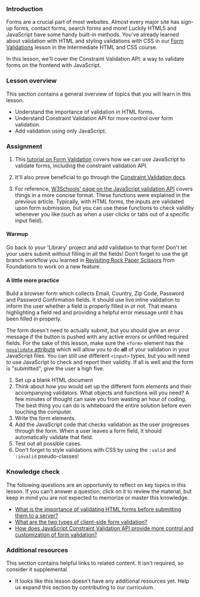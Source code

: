 ### Introduction

Forms are a crucial part of most websites. Almost every major site has sign-up forms, contact forms, search forms and more!  Luckily HTML5 and JavaScript have some handy built-in methods. You've already learned about validation with HTML and styling validations with CSS in our [Form Validations](https://www.theodinproject.com/paths/full-stack-javascript/courses/intermediate-html-and-css/lessons/form-validation) lesson in the Intermediate HTML and CSS course.

In this lesson, we'll cover the Constraint Validation API: a way to validate forms on the frontend with JavaScript.

### Lesson overview

This section contains a general overview of topics that you will learn in this lesson.

- Understand the importance of validation in HTML forms.
- Understand Constraint Validation API for more control over form validation.
- Add validation using only JavaScript.

### Assignment

<div class="lesson-content__panel" markdown="1">

1. This [tutorial on Form Validation](https://developer.mozilla.org/en-US/docs/Learn/Forms/Form_validation#validating_forms_using_javascript) covers how we can use JavaScript to validate forms, including the constraint validation API.

1. It'll also prove beneficial to go through the [Constraint Validation docs](https://developer.mozilla.org/en-US/docs/Web/HTML/Constraint_validation).

1. For reference, [W3Schools' page on the JavaScript validation API](https://www.w3schools.com/js/js_validation_api.asp) covers things in a more concise format. These functions were explained in the previous article. Typically, with HTML forms, the inputs are validated upon form submission, but you can use these functions to check validity whenever you like (such as when a user clicks or tabs out of a specific input field).

#### Warmup

Go back to your 'Library' project and add validation to that form! Don't let your users submit without filling in all the fields! Don’t forget to use the git branch workflow you learned in [Revisiting Rock Paper Scissors](https://www.theodinproject.com/lessons/foundations-revisiting-rock-paper-scissors) from Foundations to work on a new feature.

#### A little more practice

Build a browser form which collects Email, Country, Zip Code, Password and Password Confirmation fields.  It should use live inline validation to inform the user whether a field is properly filled in or not.  That means highlighting a field red and providing a helpful error message until it has been filled in properly.

The form doesn't need to actually submit, but you should give an error message if the button is pushed with any active errors or unfilled required fields. For the sake of this lesson, make sure the `<form>` element has the [`novalidate` attribute](https://developer.mozilla.org/en-US/docs/Web/HTML/Element/form#novalidate) which will allow you to do **all** of your validation in your JavaScript files. You can still use different `<input>` types, but you will need to use JavaScript to check and report their validity. If all is well and the form is "submitted", give the user a high five.

1. Set up a blank HTML document
1. Think about how you would set up the different form elements and their accompanying validators.  What objects and functions will you need? A few minutes of thought can save you from wasting an hour of coding.  The best thing you can do is whiteboard the entire solution before even touching the computer.
1. Write the form elements.
1. Add the JavaScript code that checks validation as the user progresses through the form.  When a user leaves a form field, it should automatically validate that field.
1. Test out all possible cases.
1. Don't forget to style validations with CSS by using the `:valid` and `:invalid` pseudo-classes!

</div>

### Knowledge check

The following questions are an opportunity to reflect on key topics in this lesson. If you can't answer a question, click on it to review the material, but keep in mind you are not expected to memorize or master this knowledge.

- [What is the importance of validating HTML forms before submitting them to a server?](https://developer.mozilla.org/en-US/docs/Learn/Forms/Form_validation#what_is_form_validation)
- [What are the two types of client-side form validation?](https://developer.mozilla.org/en-US/docs/Learn/Forms/Form_validation#different_types_of_client-side_validation)
- [How does JavaScript Constraint Validation API provide more control and customization of form validation?](https://developer.mozilla.org/en-US/docs/Learn/Forms/Form_validation#validating_forms_using_javascript)

### Additional resources

This section contains helpful links to related content. It isn't required, so consider it supplemental.

- It looks like this lesson doesn't have any additional resources yet. Help us expand this section by contributing to our curriculum.

<!--- Practicing a git lesson, if I accidently create a request, please ignore>
